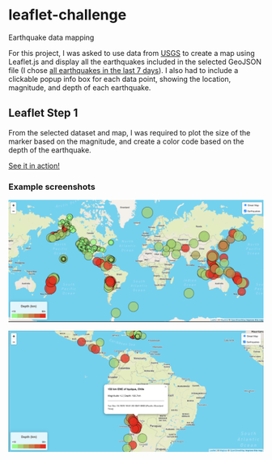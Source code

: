# leaflet-challenge
Earthquake data mapping

For this project, I was asked to use data from [USGS](https://earthquake.usgs.gov/earthquakes/feed/v1.0/geojson.php#earthquakes) to create a map using Leaflet.js and display all the earthquakes included in the selected GeoJSON file (I chose [all earthquakes in the last 7 days](https://earthquake.usgs.gov/earthquakes/feed/v1.0/summary/all_week.geojson)). I also had to include a clickable popup info box for each data point, showing the location, magnitude, and depth of each earthquake.

## Leaflet Step 1

From the selected dataset and map, I was required to plot the size of the marker based on the magnitude, and create a color code based on the depth of the earthquake.

[See it in action!](https://improvbutterfly.github.io/leaflet-challenge/Leaflet-Step-1/)

### Example screenshots

![World Map](images/WorldMap.png)

![Tool Tip sample](images/SampleToolTip.png)